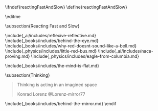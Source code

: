 \ifndef{reactingFastAndSlow}
\define{reactingFastAndSlow}

\editme

\subsection{Reacting Fast and Slow}

\include{_ai/includes/reflexive-reflective.md}
\include{_books/includes/behind-the-eye.md}
\include{_books/includes/why-red-doesnt-sound-like-a-bell.md}
\include{_physics/includes/little-red-bus.md}
\include{_ai/includes/naca-proving.md}
\include{_physics/includes/eagle-from-columbia.md}

\include{_books/includes/the-mind-is-flat.md}

\subsection{Thinking}

> Thinking is acting in an imagined space
>
> Konrad Lorenz @Lorenz-mirror77

\include{_books/includes/behind-the-mirror.md}
\endif
